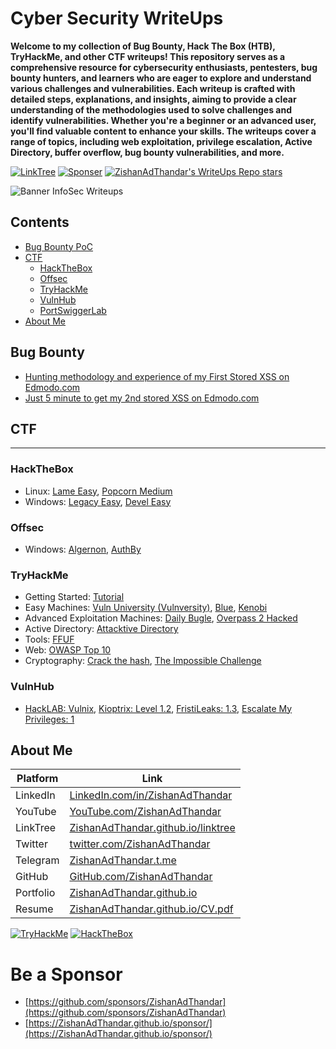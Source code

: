 # Cyber Security WriteUps

**Welcome to my collection of Bug Bounty, Hack The Box (HTB), TryHackMe, and other CTF writeups! This repository serves as a comprehensive resource for cybersecurity enthusiasts, pentesters, bug bounty hunters, and learners who are eager to explore and understand various challenges and vulnerabilities. Each writeup is crafted with detailed steps, explanations, and insights, aiming to provide a clear understanding of the methodologies used to solve challenges and identify vulnerabilities. Whether you're a beginner or an advanced user, you'll find valuable content to enhance your skills. The writeups cover a range of topics, including web exploitation, privilege escalation, Active Directory, buffer overflow, bug bounty vulnerabilities, and more.**

[![LinkTree](https://img.shields.io/badge/Link-Tree-bbd343)](https://zishanadthandar.github.io/linktree/)
[![Sponser](https://img.shields.io/github/sponsors/ZishanAdThandar)](https://github.com/sponsors/ZishanAdThandar)
[![ZishanAdThandar's WriteUps Repo stars](https://img.shields.io/github/stars/ZishanAdThandar/WriteUps)](https://github.com/ZishanAdThandar/WriteUps)

![Banner InfoSec Writeups](./banner.png)

## Contents

- [Bug Bounty PoC](#bug-bounty)
- [CTF](#ctf)
  - [HackTheBox](#hackthebox)
  - [Offsec](#offsec)
  - [TryHackMe](#tryhackme)
  - [VulnHub](#vulnhub)
  - [PortSwiggerLab](#portswiggerlab)
- [About Me](#about-me)

## Bug Bounty
- [Hunting methodology and experience of my First Stored XSS on Edmodo.com](/posts/bugbounty/1.md)
- [Just 5 minute to get my 2nd stored XSS on Edmodo.com](/posts/bugbounty/2.md)


## CTF

---

### HackTheBox

- Linux: [Lame Easy](./posts/hackthebox/lame.md), [Popcorn Medium](./posts/hackthebox/popcorn.md)
- Windows: [Legacy Easy](./posts/hackthebox/legacy.md), [Devel Easy](./posts/hackthebox/devel.md)

### Offsec

- Windows: [Algernon](./posts/offsec/algernon.md),  [AuthBy](./posts/offsec/authby.md)

### TryHackMe

- Getting Started: [Tutorial](/posts/tryhackme/tutorial.md)
- Easy Machines: [Vuln University (Vulnversity)](/posts/tryhackme/vulnversity.md), [Blue](/posts/tryhackme/blue.md), [Kenobi](/posts/tryhackme/kenobi.md)
- Advanced Exploitation Machines: [Daily Bugle](/posts/tryhackme/dailybugle.md), [Overpass 2 Hacked](/posts/tryhackme/overpass2hacked.md) 
- Active Directory: [Attacktive Directory](/posts/tryhackme/attacktivedirectory.md)
- Tools: [FFUF](/posts/tryhackme/ffuf.md)
- Web: [OWASP Top 10](/posts/tryhackme/owasptop10.md)
- Cryptography: [Crack the hash](/posts/tryhackme/crackthehash.md), [The Impossible Challenge](/posts/tryhackme/theimpossiblechallenge.md)

### VulnHub

- [HackLAB: Vulnix](/posts/vulnhub/hacklab-vulnix.md), [Kioptrix: Level 1.2](/posts/vulnhub/kioptrix12.md), [FristiLeaks: 1.3](/posts/vulnhub/fristileaks13.md), [Escalate My Privileges: 1](/posts/vulnhub/escalate-my-privileges-1.md)


## About Me

| Platform  | Link  |
|-----------|-------|
| LinkedIn  | [LinkedIn.com/in/ZishanAdThandar](https://www.linkedin.com/in/ZishanAdThandar) |
| YouTube   | [YouTube.com/ZishanAdThandar](https://youtube.com/ZishanAdThandar) |
| LinkTree  | [ZishanAdThandar.github.io/linktree](https://ZishanAdThandar.github.io/linktree) |
| Twitter   | [twitter.com/ZishanAdThandar](https://x.com/ZishanAdThandar) |
| Telegram  | [ZishanAdThandar.t.me](https://ZishanAdThandar.t.me) |
| GitHub    | [GitHub.com/ZishanAdThandar](https://github.com/ZishanAdThandar) |
| Portfolio | [ZishanAdThandar.github.io](https://ZishanAdThandar.github.io) |
| Resume    | [ZishanAdThandar.github.io/CV.pdf](https://ZishanAdThandar.github.io/CV.pdf) |


[![TryHackMe](https://tryhackme-badges.s3.amazonaws.com/ZishanAdThandar.png)](https://tryhackme.com/p/ZishanAdThandar)
[![HackTheBox](https://www.hackthebox.com/badge/image/4477)](https://app.hackthebox.com/profile/4477)

# Be a Sponsor  

- [https://github.com/sponsors/ZishanAdThandar](https://github.com/sponsors/ZishanAdThandar)
- [https://ZishanAdThandar.github.io/sponsor/](https://ZishanAdThandar.github.io/sponsor/)

<!--
1. BTC `bc1q0qhgw5pdys7qqw07rcsyudu5wmv6208nhp5xtn`
2. ETH `0x8cdc24eeb9d1bf46929b2106e3535e0d1953fe1b`
3. ~~USDT (TRC20) `TGW1c7hzyszQNhQHM3aGa1nEKDNuyPueNE`~~ [Invalid]
-->


